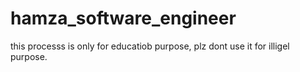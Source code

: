 # hamza_software_engineer
this processs is only for educatiob purpose, plz dont use it for illigel purpose.
